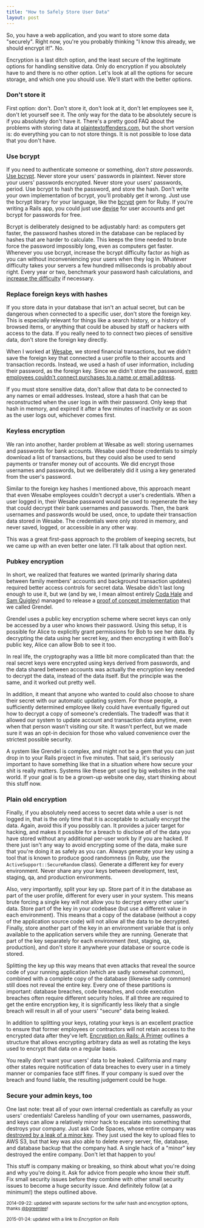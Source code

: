 ```yaml
---
title: "How to Safely Store User Data"
layout: post
---
```


So, you have a web application, and you want to store some data "securely". Right now, you're you probably thinking "I know this already, we should encrypt it!". No.

Encryption is a last ditch option, and the least secure of the legitimate options for handling sensitive data. Only do encryption if you absolutely have to and there is no other option. Let's look at all the options for secure storage, and which one you should use. We'll start with the better options.

### Don't store it

First option: don't. Don't store it, don't look at it, don't let employees see it, don't let yourself see it. The only way for the data to be absolutely secure is if you absolutely don't have it. There's a pretty good FAQ about the problems with storing data at [plaintextoffenders.com](http://plaintextoffenders.com/faq/devs), but the short version is: do everything you can to not store things. It is not possible to lose data that you don't have.

### Use bcrypt

If you need to authenticate someone or something, _don't store passwords_. [Use bcrypt](http://codahale.com/how-to-safely-store-a-password/). Never store your users' passwords in plaintext. Never store your users' passwords encrypted. Never store your users' passwords, period. Use bcrypt to hash the password, and store the hash. Don't write your own implementation of bcrypt, you'll probably get it wrong. Just use the bcrypt library for your language, like the [bcrypt](https://github.com/codahale/bcrypt-ruby) gem for Ruby. If you're writing a Rails app, you could just use [devise](https://github.com/plataformatec/devise) for user accounts and get bcrypt for passwords for free.

Bcrypt is deliberately designed to be adjustably hard: as computers get faster, the password hashes stored in the database can be replaced by hashes that are harder to calculate. This keeps the time needed to brute force the password impossibly long, even as computers get faster. Whenever you use bcrypt, increase the bcrypt difficulty factor as high as you can without inconveniencing your users when they log in. Whatever difficulty takes your servers a few hundred milliseconds is probably about right. Every year or two, benchmark your password hash calculations, and [increase the difficulty](http://security.stackexchange.com/questions/15847/is-it-possible-to-increase-the-cost-of-bcrypt-or-pbkdf2-when-its-already-calcula) if necessary.

### Replace foreign keys with hashes

If you store data in your database that isn't an actual secret, but can be dangerous when connected to a specific user, don't store the foreign key. This is especially relevant for things like a search history, or a history of browsed items, or anything that could be abused by staff or hackers with access to the data. If you really need to to connect two pieces of sensitive data, don't store the foreign key directly. 

When I worked at [Wesabe][wesabe], we stored financial transactions, but we didn't save the foreign key that connected a user profile to their accounts and transaction records. Instead, we used a hash of user information, including their password, as the foreign key. Since we didn't store the password, [even employees couldn't connect purchases to a name or email address][blog.wesabe.com].

[wesabe]: http://en.wikipedia.org/wiki/Wesabe
[blog.wesabe.com]: http://web.archive.org/web/20100731183631/http://blog.wesabe.com/2007/02/23/safeguarding-your-data-the-privacy-wall/

If you must store sensitive data, don't allow that data to be connected to any names or email addresses. Instead, store a hash that can be reconstructed when the user logs in with their password. Only keep that hash in memory, and expired it after a few minutes of inactivity or as soon as the user logs out, whichever comes first.

### Keyless encryption

We ran into another, harder problem at Wesabe as well: storing usernames and passwords for bank accounts. Wesabe used those credentials to simply download a list of transactions, but they could also be used to send payments or transfer money out of accounts. We did encrypt those usernames and passwords, but we deliberately did it using a key generated from the user's password.

Similar to the foreign key hashes I mentioned above, this approach meant that even Wesabe employees couldn't decrypt a user's credentials. When a user logged in, their Wesabe password would be used to regenerate the key that could decrypt their bank usernames and passwords. Then, the bank usernames and passwords would be used, once, to update their transaction data stored in Wesabe. The credentials were only stored in memory, and never saved, logged, or accessible in any other way.

This was a great first-pass approach to the problem of keeping secrets, but we came up with an even better one later. I'll talk about that option next.

### Pubkey encryption

In short, we realized that features we wanted (primarily sharing data between family members' accounts and background transaction updates) required better access controls for secret data. Wesabe didn't last long enough to use it, but we (and by we, I mean almost entirely [Coda Hale](https://twitter.com/coda) and [Sam Quigley](https://twitter.com/emerose)) managed to release a [proof of concept implementation](https://github.com/wesabe/grendel) that we called Grendel.

Grendel uses a public key encryption scheme where secret keys can only be accessed by a user who knows their password. Using this setup, it is possible for Alice to explicitly grant permissions for Bob to see her data. By decrypting the data using her secret key, and then encrypting it with Bob's public key, Alice can allow Bob to see it too.

In real life, the cryptography was a little bit more complicated than that: the real secret keys were encrypted using keys derived from passwords, and the data shared between accounts was actually the encryption key needed to decrypt the data, instead of the data itself. But the principle was the same, and it worked out pretty well.

In addition, it meant that anyone who wanted to could also choose to share their secret with our automatic updating system. For those people, a sufficiently determined employee likely could have eventually figured out how to decrypt a copy of someone's credentials. The tradeoff was that it allowed our system to update account and transaction data anytime, even when that person wasn't visiting our site. It wasn't perfect, but we made sure it was an opt-in decision for those who valued convenience over the strictest possible security.

A system like Grendel is complex, and might not be a gem that you can just drop in to your Rails project in five minutes. That said, it's seriously important to have something like that in a situation where how secure your shit is really matters. Systems like these get used by big websites in the real world. If your goal is to be a grown-up website one day, start thinking about this stuff now.

### Plain old encryption

Finally, if you absolutely need access to secret data while a user is not logged in, that is the only time that it is acceptable to actually encrypt the data. Again, avoid this if you possibly can. It provides a juicer target for hacking, and makes it possible for a breach to disclose _all_ of the data you have stored without any additional per-user work by if you are hacked. If there just isn't any way to avoid encrypting some of the data, make sure that you're doing it as safely as you can. Always generate your key using a tool that is known to produce good randomness (in Ruby, use the `ActiveSupport::SecureRandom` class). Generate a different key for every environment. Never share any your keys between development, test, staging, qa, and production environments.

Also, very importantly, split your key up. Store part of it in the database as part of the user profile, different for every user in your system. This means brute forcing a single key will not allow you to decrypt every other user's data. Store part of the key in your codebase (but use a different value in each environment). This means that a copy of the database (without a copy of the application source code) will not allow all the data to be decrypted. Finally, store another part of the key in an environment variable that is only available to the application servers while they are running. Generate that part of the key separately for each environment (test, staging, qa, production), and don't store it anywhere your database or source code is stored.

Splitting the key up this way means that even attacks that reveal the source code of your running application (which are sadly somewhat common), combined with a complete copy of the database (likewise sadly common) still does not reveal the entire key. Every one of these partitions is important: database breaches, code breaches, and code execution breaches often require different security holes. If all three are required to get the entire encryption key, it is significantly less likely that a single breach will result in all of your users' "secure" data being leaked.

In addition to splitting your keys, rotating your keys is an excellent practice to ensure that former employees or contractors will not retain access to the encrypted data after they've left. [Encryption on Rails: A Primer](http://product.reverb.com/2015/01/20/encryption-on-rails-a-primer) outlines a structure that allows encrypting arbitrary data as well as rotating the keys used to encrypt that data on a regular basis.

You really don't want your users' data to be leaked. California and many other states require notification of data breaches to every user in a timely manner or companies face stiff fines. If your company is sued over the breach and found liable, the resulting judgement could be huge.

### Secure your admin keys, too

One last note: treat all of your own internal credentials as carefully as your users' credentials! Careless handling of your own usernames, passwords, and keys can allow a relatively minor hack to escalate into something that destroys your company. Just ask Code Spaces, whose entire company was [destroyed by a leak of a minor key](http://arstechnica.com/security/2014/06/aws-console-breach-leads-to-demise-of-service-with-proven-backup-plan/). They just used the key to upload files to AWS S3, but that key was also able to delete every server, file, database, and database backup that the company had. A single hack of a "minor" key destroyed the entire company. Don't let that happen to you!

This stuff is company making or breaking, so think about what you're doing and why you're doing it. Ask for advice from people who know their stuff. Fix small security issues before they combine with other small security issues to become a huge security issue. And definitely follow (at a minimum!) the steps outlined above.

<small>2014-09-22: updated with separate sections for the safer hash and encryption options, thanks [@bgreenlee](http://twitter.com/bgreenlee)!</small>

<small>2015-01-24: updated with a link to <i>Encryption on Rails</i></small>